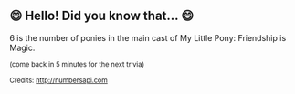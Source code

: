 ## :smile: Hello! Did you know that... :smile:
6 is the number of ponies in the main cast of My Little Pony: Friendship is Magic.

<sup>(come back in 5 minutes for the next trivia)</sup>


<sup>Credits: http://numbersapi.com</sup>
